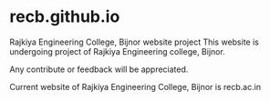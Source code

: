 # recb.github.io
Rajkiya Engineering College, Bijnor website project
This website is undergoing project of Rajkiya Engineering college, Bijnor.

Any contribute or  feedback will be appreciated.

Current website of Rajkiya Engineering College, Bijnor is recb.ac.in
